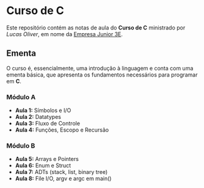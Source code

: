 # Curso de C

Este repositório contém as notas de aula do **Curso de C** ministrado por *Lucas Oliver*, em nome da [Empresa Junior 3E](https://3eunicamp.com/).

## Ementa
O curso é, essencialmente, uma introdução à linguagem e conta com uma ementa básica, que apresenta os fundamentos necessários para programar em **C**.

### Módulo A
* **Aula 1:** Símbolos e I/O
* **Aula 2:** Datatypes
* **Aula 3:** Fluxo de Controle
* **Aula 4:** Funções, Escopo e Recursão

### Módulo B

* **Aula 5:** Arrays e Pointers
* **Aula 6:** Enum e Struct
* **Aula 7:** ADTs (stack, list, binary tree)
* **Aula 8:** File I/O, argv e argc em main()
